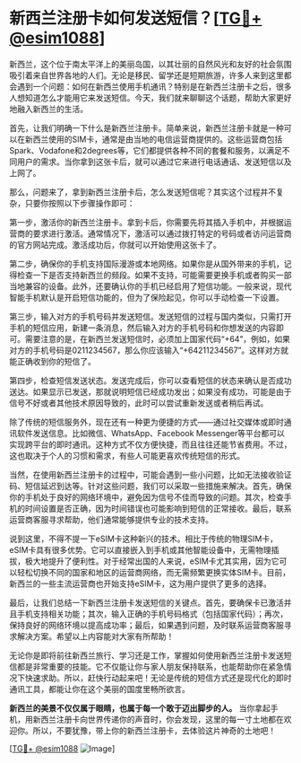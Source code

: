 # 新西兰注册卡如何发送短信？[[TG💪+ @esim1088](https://t.me/s/esim1088)]

新西兰，这个位于南太平洋上的美丽岛国，以其壮丽的自然风光和友好的社会氛围吸引着来自世界各地的人们。无论是移民、留学还是短期旅游，许多人来到这里都会遇到一个问题：如何在新西兰使用手机通讯？特别是在新西兰注册卡之后，很多人想知道怎么才能用它来发送短信。今天，我们就来聊聊这个话题，帮助大家更好地融入新西兰的生活。

首先，让我们明确一下什么是新西兰注册卡。简单来说，新西兰注册卡就是一种可以在新西兰使用的SIM卡，通常是由当地的电信运营商提供的。这些运营商包括Spark、Vodafone和2degrees等，它们都提供各种不同的套餐和服务，以满足不同用户的需求。当你拿到这张卡后，就可以通过它来进行电话通话、发送短信以及上网了。

那么，问题来了，拿到新西兰注册卡后，怎么发送短信呢？其实这个过程并不复杂，只要你按照以下步骤操作即可：

第一步，激活你的新西兰注册卡。拿到卡后，你需要先将其插入手机中，并根据运营商的要求进行激活。通常情况下，激活可以通过拨打特定的号码或者访问运营商的官方网站完成。激活成功后，你就可以开始使用这张卡了。

第二步，确保你的手机支持国际漫游或本地网络。如果你是从国外带来的手机，记得检查一下是否支持新西兰的频段。如果不支持，可能需要更换手机或者购买一部当地兼容的设备。此外，还要确认你的手机已经启用了短信功能。一般来说，现代智能手机默认是开启短信功能的，但为了保险起见，你可以手动检查一下设置。

第三步，输入对方的手机号码并发送短信。发送短信的过程与国内类似，只需打开手机的短信应用，新建一条消息，然后输入对方的手机号码和你想发送的内容即可。需要注意的是，在新西兰发送短信时，必须加上国家代码“+64”，例如，如果对方的手机号码是0211234567，那么你应该输入“+64211234567”。这样对方就能正确收到你的短信了。

第四步，检查短信发送状态。发送完成后，你可以查看短信的状态来确认是否成功送达。如果显示已发送，那就说明短信已经成功发出；如果没有成功，可能是由于信号不好或者其他技术原因导致的，此时可以尝试重新发送或者稍后再试。

除了传统的短信服务外，现在还有一种更为便捷的方式——通过社交媒体或即时通讯软件发送信息。比如微信、WhatsApp、Facebook Messenger等平台都可以实现跨平台的即时通讯。这种方式不仅方便快捷，而且往往还能节省费用。不过，这也取决于个人的习惯和需求，有些人可能更喜欢传统短信的形式。

当然，在使用新西兰注册卡的过程中，可能会遇到一些小问题，比如无法接收验证码、短信延迟到达等。针对这些问题，我们可以采取一些措施来解决。首先，确保你的手机处于良好的网络环境中，避免因为信号不佳而导致的问题。其次，检查手机的时间设置是否正确，因为时间错误也可能影响到短信的正常接收。最后，联系运营商客服寻求帮助，他们通常能够提供专业的技术支持。

说到这里，不得不提一下eSIM卡这种新兴的技术。相比于传统的物理SIM卡，eSIM卡具有很多优势。它可以直接嵌入到手机或其他智能设备中，无需物理插拔，极大地提升了便利性。对于经常出国的人来说，eSIM卡尤其实用，因为它可以轻松切换不同的国家和地区的运营商网络，而无需频繁更换实体SIM卡。目前，新西兰的一些主流运营商也开始支持eSIM卡，这为用户提供了更多的选择。

最后，让我们总结一下新西兰注册卡发送短信的关键点。首先，要确保卡已激活并且手机支持相关功能；其次，输入正确的手机号码格式（包括国家代码）；再次，保持良好的网络环境以提高成功率；最后，如果遇到问题，及时联系运营商客服寻求解决方案。希望以上内容能对大家有所帮助！

无论你是即将前往新西兰旅行、学习还是工作，掌握如何使用新西兰注册卡发送短信都是非常重要的技能。它不仅能让你与家人朋友保持联系，也能帮助你在紧急情况下快速求助。所以，赶快行动起来吧！无论是传统的短信方式还是现代化的即时通讯工具，都能让你在这个美丽的国度里畅所欲言。

**新西兰的美景不仅仅属于眼睛，也属于每一个敢于迈出脚步的人。** 当你拿起手机，用新西兰注册卡向世界传递你的声音时，你会发现，这里的每一寸土地都在欢迎你。所以，不要犹豫，带上你的新西兰注册卡，去体验这片神奇的土地吧！

[[TG💪+ @esim1088](https://t.me/s/esim1088) ![Image](https://i.postimg.cc/4NQfJmqS/Snipaste-2025-05-13-00-14-12.png)]